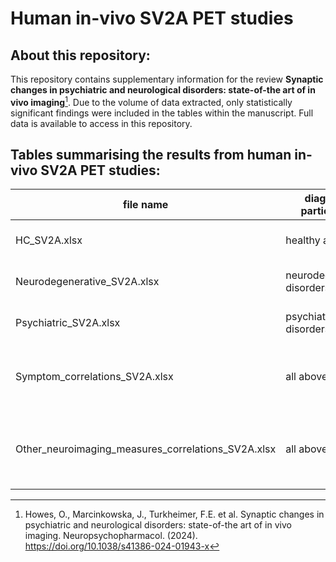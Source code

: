 # Human in-vivo SV2A PET studies

## About this repository:

This repository contains supplementary information for the review **Synaptic changes in psychiatric and neurological disorders: state-of-the art of in vivo imaging**[^1]. Due to the volume of data extracted, only statistically significant findings were included in the tables within the manuscript. Full data is available to access in this repository.

## Tables summarising the results from human in-vivo SV2A PET studies:

| **file name**                                      | **diagnosis/ participants** | **contents**                                                       |
|----------------------------------------------------|-----------------------------|--------------------------------------------------------------------|
| HC_SV2A.xlsx                                       | healthy ageing              | studies overview+ main results                                     |
| Neurodegenerative_SV2A.xlsx                        | neurodegenerative disorders | studies overview+ main results                                     |
| Psychiatric_SV2A.xlsx                              | psychiatric disorders       | studies overview+ main results                                     |
| Symptom_correlations_SV2A.xlsx                     | all above                   | correlations of SV2A PET measures with symptoms                    |
| Other_neuroimaging_measures_correlations_SV2A.xlsx | all above                   | correlations of SV2A PET measures with other neuroimaging measures |

[^1]: Howes, O., Marcinkowska, J., Turkheimer, F.E. et al. Synaptic changes in psychiatric and neurological disorders: state-of-the art of in vivo imaging. Neuropsychopharmacol. (2024). https://doi.org/10.1038/s41386-024-01943-x
